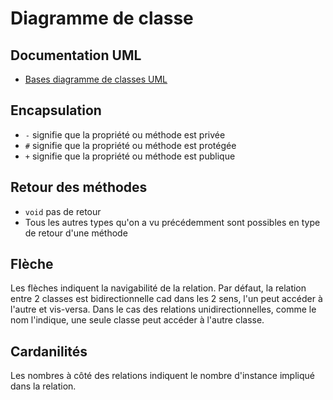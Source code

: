 # Diagramme de classe

## Documentation UML

- [Bases diagramme de classes UML](http://uml.free.fr/cours/i-p14.html)

## Encapsulation

- `-` signifie que la propriété ou méthode est privée
- `#` signifie que la propriété ou méthode est protégée
- `+` signifie que la propriété ou méthode est publique

## Retour des méthodes

- `void` pas de retour
- Tous les autres types qu'on a vu précédemment sont possibles en type de retour d'une méthode

## Flèche

Les flèches indiquent la navigabilité de la relation. Par défaut, la relation entre 2 classes est bidirectionnelle cad dans les 2 sens, l'un peut accéder à l'autre et vis-versa.
Dans le cas des relations unidirectionnelles, comme le nom l'indique, une seule classe peut accéder à l'autre classe.

## Cardanilités

Les nombres à côté des relations indiquent le nombre d'instance impliqué dans la relation.